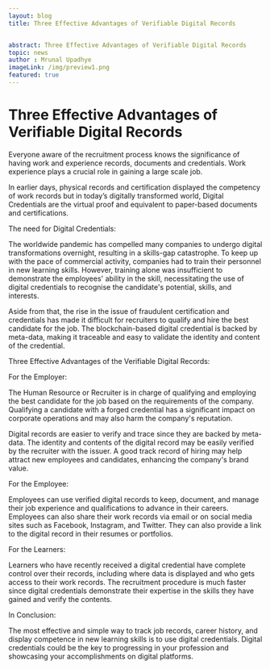 ```yaml
---
layout: blog
title: Three Effective Advantages of Verifiable Digital Records 


abstract: Three Effective Advantages of Verifiable Digital Records 
topic: news
author : Mrunal Upadhye
imageLink: /img/preview1.png
featured: true
---
```


# Three Effective Advantages of Verifiable Digital Records
Everyone aware of the recruitment process knows the significance of having work and experience records, documents and credentials. Work experience plays a crucial role in gaining a large scale job. 

In earlier days, physical records and certification displayed the competency of work records but in today’s digitally transformed world, Digital Credentials are the virtual proof and equivalent to paper-based documents and certifications.

The need for Digital Credentials:

The worldwide pandemic has compelled many companies to undergo digital transformations overnight, resulting in a skills-gap catastrophe. To keep up with the pace of commercial activity, companies had to train their personnel in new learning skills. However, training alone was insufficient to demonstrate the employees' ability in the skill, necessitating the use of digital credentials to recognise the candidate's potential, skills, and interests.

Aside from that, the rise in the issue of fraudulent certification and credentials has made it difficult for recruiters to qualify and hire the best candidate for the job. The blockchain-based digital credential is backed by meta-data, making it traceable and easy to validate the identity and content of the credential.

Three Effective Advantages of the Verifiable Digital Records:

For the Employer:

The Human Resource or Recruiter is in charge of qualifying and employing the best candidate for the job based on the requirements of the company. Qualifying a candidate with a forged credential has a significant impact on corporate operations and may also harm the company's reputation.

Digital records are easier to verify and trace since they are backed by meta-data. The identity and contents of the digital record may be easily verified by the recruiter with the issuer. A good track record of hiring may help attract new employees and candidates, enhancing the company's brand value.

For the Employee:

Employees can use verified digital records to keep, document, and manage their job experience and qualifications to advance in their careers. Employees can also share their work records via email or on social media sites such as Facebook, Instagram, and Twitter. They can also provide a link to the digital record in their resumes or portfolios.

For the Learners:

Learners who have recently received a digital credential have complete control over their records, including where data is displayed and who gets access to their work records. The recruitment procedure is much faster since digital credentials demonstrate their expertise in the skills they have gained and verify the contents.

In Conclusion:

The most effective and simple way to track job records, career history, and display competence in new learning skills is to use digital credentials. Digital credentials could be the key to progressing in your profession and showcasing your accomplishments on digital platforms.



